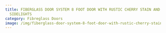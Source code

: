 ```yaml
---
title: FIBERGLASS DOOR SYSTEM 8 FOOT DOOR WITH RUSTIC CHERRY STAIN AND 2 CLEAR
  SIDELIGHTS
category: Fibreglass Doors
image: /img/fiberglass-door-system-8-foot-door-with-rustic-cherry-stain-and-2-clear-sidelights.jpg
---
```

